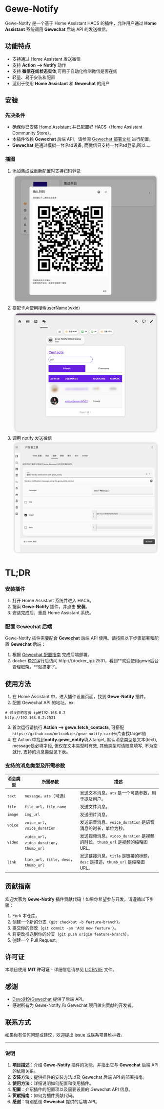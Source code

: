 # Gewe-Notify

Gewe-Notify 是一个基于 Home Assistant HACS 的插件，允许用户通过 **Home Assistant** 系统调用 **Gewechat** 后端 API 的发送微信。

## 功能特点

- 支持通过 Home Assistant 发送微信
- 支持 **Action --> Notify** 动作
- 支持 **微信在线状态实体**,可用于自动化检测微信是否在线
- 轻量、易于安装和配置
- 适用于使用 **Home Assistant** 和 **Gewechat** 的用户

## 安装

### 先决条件

- 确保你已安装 [Home Assistant](https://www.home-assistant.io/) 并已配置好 HACS（Home Assistant Community Store）。
- 本插件依赖 **Gewechat** 后端 API，请参阅 [Gewechat 部署文档](https://github.com/Devo919/Gewechat) 进行配置。
- **Gewechat** 是通过模拟一台iPad设备, 而微信只支持一台iPad登录,所以....

### 插图

1. 添加集成或重新配置时支持扫码登录
![](images/1.png)
2. 搭配卡片使用搜索userName(wxid)
![](images/2.png)
3. 调用 notify 发送微信
![](images/3.png)


# TL;DR

### 安装插件

1. 打开 Home Assistant 系统并进入 HACS。
2. 搜索 **Gewe-Notify** 插件，并点击 **安装**。
3. 安装完成后，重启 Home Assistant 系统。

### 配置 Gewechat 后端

Gewe-Notify 插件需要配合 **Gewechat** 后端 API 使用。请按照以下步骤部署和配置 **Gewechat** 后端：

1. 根据 [Gewechat 配置指南](https://github.com/Devo919/Gewechat) 完成后端部署。
2. docker 稳定运行后访问 http://{docker_ip}:2531，看到**欢迎使用gewe后台管理框架。**就搞定了。

## 使用方法

1. 在 Home Assistant 中，进入插件设置页面，找到 **Gewe-Notify** 插件。
2. 配置 Gewechat API 的地址。ex:  
```
# 假设你的容器 ip是192.168.0.2
http://192.168.0.2:2531
```
3. 首次运行请执行 **Action --> gewe.fetch_contacts**, 可搭配`https://github.com/netcookies/gewe-notify-card`卡片查找target值
4. 在 Action 中找到**notify.gewe_notify**填入target, 默认消息类型是文本(text), message是必填字段, 但仅在文本类型时有效, 其他类型时请随意填写, 不为空就行, 支持的消息类型见下表。

### 支持的消息类型及所需参数

| 消息类型   | 所需参数                                                      | 描述                                                                                           |
|------------|---------------------------------------------------------------|------------------------------------------------------------------------------------------------|
| `text`     | `message`，`ats`（可选）                                       | 发送文本消息。`ats` 是一个可选参数，用于提及用户。                                                |
| `file`     | `file_url`，`file_name`                                        | 发送文件消息。                                                                                 |
| `image`    | `img_url`                                                     | 发送图片消息。                                                                                 |
| `voice`    | `voice_url`，`voice_duration`                                  | 发送语音消息。`voice_duration` 是语音消息的时长，单位为秒。                                       |
| `video`    | `video_url`，`video_duration`，`thumb_url`                     | 发送视频消息。`video_duration` 是视频的时长，`thumb_url` 是视频的缩略图 URL。                     |
| `link`     | `link_url`，`title`，`desc`，`thumb_url`                       | 发送链接消息。`title` 是链接的标题，`desc` 是描述，`thumb_url` 是缩略图 URL。                      |

## 贡献指南

欢迎大家为 **Gewe-Notify** 插件贡献代码！如果你希望参与开发，请遵循以下步骤：

1. Fork 本仓库。
2. 创建一个新的分支（`git checkout -b feature-branch`）。
3. 提交你的修改（`git commit -am 'Add new feature'`）。
4. 将更改推送到你的分支（`git push origin feature-branch`）。
5. 创建一个 Pull Request。

## 许可证

本项目使用 **MIT 许可证** - 详细信息请参见 [LICENSE](LICENSE) 文件。

## 感谢

- [Devo919/Gewechat](https://github.com/Devo919/Gewechat) 提供了后端 API。
- 感谢所有为 Gewe-Notify 和 Gewechat 项目做出贡献的开发者。

## 联系方式

如果你有任何问题或建议，欢迎提出 issue 或联系项目维护者。

---

### 说明

1. **项目描述**：介绍 **Gewe-Notify** 插件的功能，并指出它与 **Gewechat** 后端 API 的依赖关系。
2. **安装方法**：提供插件的安装方法以及 Gewechat 后端 API 的部署指南。
3. **使用方法**：详细说明如何配置和使用插件。
4. **配置**：介绍插件的配置项以及需要设置的 Gewechat API 信息。
5. **贡献指南**：如何为插件贡献代码。
6. **感谢**：特别感谢 **Gewechat** 提供的后端 API。
